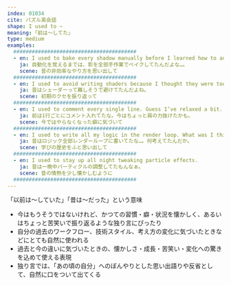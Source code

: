 ```yaml
---
index: 01034
cite: パズル英会話
shape: I used to ~
meaning: ｢前は〜してた」
type: medium
examples:
  ########################################
  - en: I used to bake every shadow manually before I learned how to automate it.
    ja: 自動化を覚えるまでは、影を全部手作業でベイクしてたんだよな…。
    scene: 昔の非効率なやり方を思い出して
  ########################################
  - en: I used to avoid writing shaders because I thought they were too hard.
    ja: 昔はシェーダーって難しそうで避けてたんだよね。
    scene: 初期のクセを振り返って
  ########################################
  - en: I used to comment every single line. Guess I’ve relaxed a bit.
    ja: 前は1行ごとにコメント入れてたな。今はちょっと肩の力抜けたかも。
    scene: 今ではやらなくなった癖に気づいて
  ########################################
  - en: I used to write all my logic in the render loop. What was I thinking?
    ja: 昔はロジック全部レンダーループに書いてたな…。何考えてたんだか。
    scene: 学びの歴史をふと思い出して
  ########################################
  - en: I used to stay up all night tweaking particle effects.
    ja: 昔は一晩中パーティクルの調整してたもんなぁ。
    scene: 昔の情熱を少し懐かしむように
  ########################################
---
```


「以前は〜していた」「昔は〜だった」という意味

- 今はもうそうではないけれど、かつての習慣・癖・状況を懐かしく、あるいはちょっと苦笑いで振り返るような独り言にぴったり
- 自分の過去のワークフロー、技術スタイル、考え方の変化に気づいたときなどにとても自然に使われる
- 過去と今の違いに気づいたときの、懐かしさ・成長・苦笑い・変化への驚きを込めて使える表現
- 独り言では、「あの頃の自分」へのぼんやりとした思い出語りや反省として、自然に口をついて出てくる
